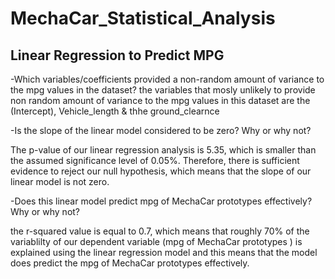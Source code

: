 # MechaCar_Statistical_Analysis

## Linear Regression to Predict MPG

-Which variables/coefficients provided a non-random amount of variance to the mpg values in the dataset?
the variables that mosly unlikely to provide non random amount of variance to the mpg values in this dataset are the (Intercept), Vehicle_length & thhe ground_clearnce

-Is the slope of the linear model considered to be zero? Why or why not?

The p-value of our linear regression analysis is 5.35, which is smaller than the assumed significance level of 0.05%. Therefore, there is sufficient evidence to reject our null hypothesis, which means that the slope of our linear model is not zero.

-Does this linear model predict mpg of MechaCar prototypes effectively? Why or why not?

the r-squared value is equal to 0.7, which means that roughly 70% of the variablilty of our dependent variable (mpg of MechaCar prototypes ) is explained using the linear regression model and this means that the model does predict the mpg of MechaCar prototypes effectively.
